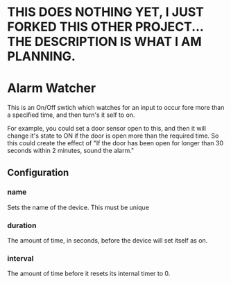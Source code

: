 # THIS DOES NOTHING YET, I JUST FORKED THIS OTHER PROJECT... THE DESCRIPTION IS WHAT I AM PLANNING.

# Alarm Watcher

This is an On/Off swtich which watches for an input to occur fore more than a specified time, and then turn's it self to on.

For example, you could set a door sensor open to this, and then it will change it's state to ON if the door is open more than the required time. So this could create the effect of "If the door has been open for longer than 30 seconds within 2 minutes, sound the alarm."

## Configuration

### name

Sets the name of the device. This must be unique

### duration

The amount of time, in seconds, before the device will set itself as on.

### interval

The amount of time before it resets its internal timer to 0.
